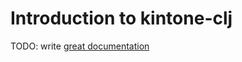 # Introduction to kintone-clj

TODO: write [great documentation](http://jacobian.org/writing/what-to-write/)
